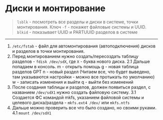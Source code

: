 # Диски и монтирование

> `lsblk` - посмотреть все разделы и диски в системе, точки монтирования. Ключ `-f` - покажет файловые системы и UUID. 
> `blkid` - показывает UUID и PARTUUID разделов в системе

---

1. `/etc/fstab` - файл для автомонтирования (автоподключения) дисков и разделов в точки монтирования.
2. Перед монтированием нужно создать/пересоздать таблицу разделов - `fdisk /dev/sdX`, где `X` - буква нового диска.
  2.1 Дальше попадаем в консоль.
    m - открыть помощь
    g - новая таблица разделов GPT
    n - новый раздел (Читаем все, что будет выведено, там указываются настройки - можно все протыкать по умолчанию)
    w - записать изменения и выйти
    q - выйти без изменений
3. После создания таблицы и разделов, должен появиться раздел, с названием `/dev/sdX1` нужно создать файловую систему.
   3.1 Создается ФС командой mkfs, указанием файловой системы и целевого диска/раздела - `mkfs.ext4 /dev/` или `mkfs.ntfs`
4. Дальше можно проверить все что было создано, но своими руками.
   4.1 `mount /dev/sdX1`

